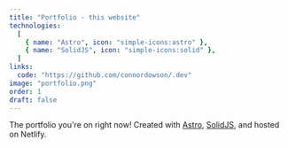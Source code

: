 ```yaml
---
title: "Portfolio - this website"
technologies:
  [
    { name: "Astro", icon: "simple-icons:astro" },
    { name: "SolidJS", icon: "simple-icons:solid" },
  ]
links:
  code: "https://github.com/connordowson/.dev"
image: "portfolio.png"
order: 1
draft: false
---
```


The portfolio you're on right now! Created with [Astro](https://astro.build), [SolidJS](https://www.solidjs.com/), and hosted on Netlify.
